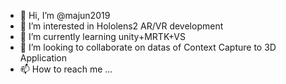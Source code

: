 - 👋 Hi, I’m @majun2019
- 👀 I’m interested in Hololens2 AR/VR development
- 🌱 I’m currently learning unity+MRTK+VS
- 💞️ I’m looking to collaborate on datas of Context Capture to 3D Application
- 📫 How to reach me ...

<!---
majun2019/majun2019 is a ✨ special ✨ repository because its `README.md` (this file) appears on your GitHub profile.
You can click the Preview link to take a look at your changes.
--->
